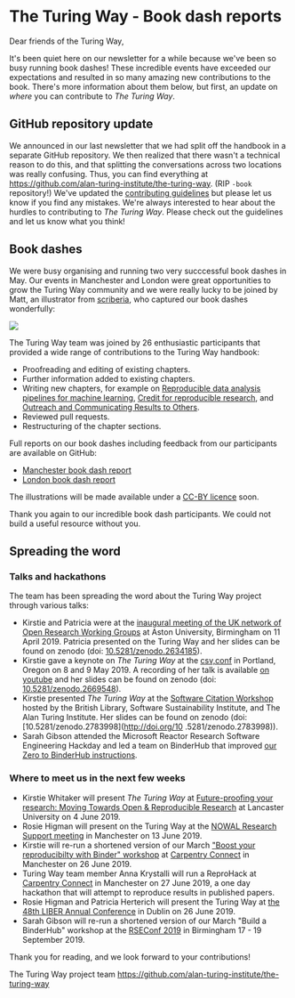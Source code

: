 # The Turing Way -  Book dash reports

Dear friends of the Turing Way,

It's been quiet here on our newsletter for a while because we've been so busy running book dashes!
These incredible events have exceeded our expectations and resulted in so many amazing new contributions to the book.
There's more information about them below, but first, an update on *where* you can contribute to *The Turing Way*.

## GitHub repository update

We announced in our last newsletter that we had split off the handbook in a separate GitHub repository.
We then realized that there wasn't a technical reason to do this, and that splitting the conversations across two locations was really confusing.
Thus, you can find everything at https://github.com/alan-turing-institute/the-turing-way.
(RIP `-book` repository!)
We've updated the [contributing guidelines](https://github.com/alan-turing-institute/the-turing-way/blob/main/CONTRIBUTING.md) but please let us know if you find any mistakes.
We're always interested to hear about the hurdles to contributing to *The Turing Way*.
Please check out the guidelines and let us know what you think!

## Book dashes

We were busy organising and running two very succcessful book dashes in May.
Our events in Manchester and London were great opportunities to grow the Turing Way community and we were really lucky to be joined by Matt, an illustrator from [scriberia](http://www.scriberia.co.uk), who captured our book dashes wonderfully:

![](https://pbs.twimg.com/media/D6zGuPiW4AI3m8s.jpg)

The Turing Way team was joined by 26 enthusiastic participants that provided a wide range of contributions to the Turing Way handbook:
* Proofreading and editing of existing chapters.
* Further information added to existing chapters.
* Writing new chapters, for example on [Reproducible data analysis pipelines for machine learning](https://github.com/alan-turing-institute/the-turing-way/blob/machine_learning/book/content/machine_learning/machine_learning.md), [Credit for reproducible research](https://book.the-turing-way.org/credit/credit.html), and [Outreach and Communicating Results to Others](https://github.com/alan-turing-institute/the-turing-way/pull/561).
* Reviewed pull requests.
* Restructuring of the chapter sections.

Full reports on our book dashes including feedback from our participants are available on GitHub:
* [Manchester book dash report](https://github.com/alan-turing-institute/the-turing-way/blob/main/workshops/book-dash/book-dash-mcr-report.md)
* [London book dash report](https://github.com/alan-turing-institute/the-turing-way/blob/main/workshops/book-dash/book-dash-ldn-report.md)

The illustrations will be made available under a [CC-BY licence](https://creativecommons.org/licenses/by/4.0) soon.

Thank you again to our incredible book dash participants.
We could not build a useful resource without you.

## Spreading the word
### Talks and hackathons
The team has been spreading the word about the Turing Way project through various talks:

* Kirstie and Patricia were at the [inaugural meeting of the UK network of Open Research Working Groups](https://sites.google.com/view/ukoswg19) at Aston University, Birmingham on 11 April 2019. Patricia presented on the Turing Way and her slides can be found on zenodo (doi: [10.5281/zenodo.2634185](http://doi.org/10.5281/zenodo.2634185)).
* Kirstie gave a keynote on *The Turing Way* at the [csv,conf](https://csvconf.com/) in Portland, Oregon on 8 and 9 May 2019. A recording of her talk is available [on youtube](https://youtu.be/wZeoZaIV0VE) and her slides can be found on zenodo (doi: [10.5281/zenodo.2669548](http://doi.org/10.5281/zenodo.2669548)).
* Kirstie presented *The Turing Way* at the [Software Citation Workshop](https://www.eventbrite.co.uk/e/software-citation-workshop-tickets-59519083180) hosted by the British Library, Software Sustainability Institute, and The Alan Turing Institute. Her slides can be found on zenodo (doi: [10.5281/zenodo.2783998](http://doi.org/10 .5281/zenodo.2783998)).
* Sarah Gibson attended the Microsoft Reactor Research Software Engineering Hackday and led a team on BinderHub that improved [our Zero to BinderHub instructions](https://github.com/alan-turing-institute/the-turing-way/blob/main/workshops/build-a-binderhub/workshop-presentations/zero-to-binderhub.md).

### Where to meet us in the next few weeks

* Kirstie Whitaker will present *The Turing Way* at [Future-proofing your research: Moving Towards Open & Reproducible Research](https://www.eventbrite.co.uk/e/future-proofing-your-research-moving-towards-open-reproducible-research-tickets-60575376582?aff=eac2) at Lancaster University on 4 June 2019.
* Rosie Higman will present on the Turing Way at the [NOWAL Research Support meeting](https://www.nowal.ac.uk/research-support-open-research-exchange-experience-university-manchester) in Manchester on 13 June 2019.
* Kirstie will re-run a shortened version of our March ["Boost your reproducibilty with Binder" workshop](https://github.com/alan-turing-institute/the-turing-way/tree/main/workshops/boost-research-reproducibility-binder) at [Carpentry Connect](https://www.software.ac.uk/ccmcr19/programme) in Manchester on 26 June 2019.
* Turing Way team member Anna Krystalli will run a ReproHack at [Carpentry Connect](https://www.software.ac.uk/ccmcr19/programme) in Manchester on 27 June 2019, a one day hackathon that will attempt to reproduce results in published papers.
* Rosie Higman and Patricia Herterich will present the Turing Way at [the 48th LIBER Annual Conference](https://liberconference.eu/schedule/) in Dublin on 26 June 2019.
* Sarah Gibson will re-run a shortened version of our March "Build a BinderHub" workshop at the [RSEConf 2019](https://rse.ac.uk/conf2019/) in Birmingham 17 - 19 September 2019.

Thank you for reading, and we look forward to your contributions!

The Turing Way project team
https://github.com/alan-turing-institute/the-turing-way
